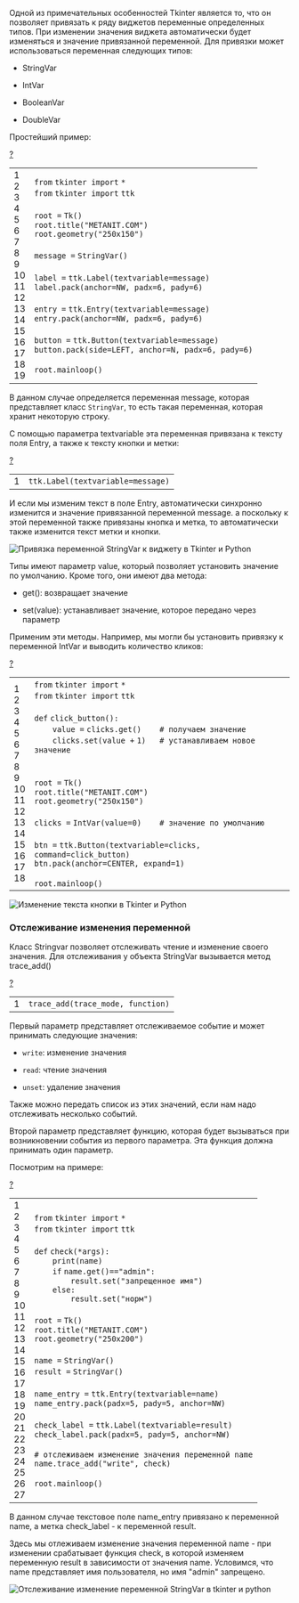 Одной из примечательных особенностей Tkinter является то, что он позволяет привязать к ряду виджетов переменные определенных типов. При изменении значения виджета автоматически будет изменяться и значение привязанной переменной. Для привязки может использоваться переменная следующих типов:

-   StringVar
    
-   IntVar
    
-   BooleanVar
    
-   DoubleVar
    

Простейший пример:

[?](https://metanit.com/python/tkinter/2.3.php#)

<table border="0" cellpadding="0" cellspacing="0"><tbody><tr><td class="gutter"><div class="line number1 index0 alt2">1</div><div class="line number2 index1 alt1">2</div><div class="line number3 index2 alt2">3</div><div class="line number4 index3 alt1">4</div><div class="line number5 index4 alt2">5</div><div class="line number6 index5 alt1">6</div><div class="line number7 index6 alt2">7</div><div class="line number8 index7 alt1">8</div><div class="line number9 index8 alt2">9</div><div class="line number10 index9 alt1">10</div><div class="line number11 index10 alt2">11</div><div class="line number12 index11 alt1">12</div><div class="line number13 index12 alt2">13</div><div class="line number14 index13 alt1">14</div><div class="line number15 index14 alt2">15</div><div class="line number16 index15 alt1">16</div><div class="line number17 index16 alt2">17</div><div class="line number18 index17 alt1">18</div><div class="line number19 index18 alt2">19</div></td><td class="code"><div class="container"><div class="line number1 index0 alt2"><code class="py keyword">from</code> <code class="py plain">tkinter </code><code class="py keyword">import</code> <code class="py keyword">*</code></div><div class="line number2 index1 alt1"><code class="py keyword">from</code> <code class="py plain">tkinter </code><code class="py keyword">import</code> <code class="py plain">ttk</code></div><div class="line number3 index2 alt2">&nbsp;</div><div class="line number4 index3 alt1"><code class="py plain">root </code><code class="py keyword">=</code> <code class="py plain">Tk()</code></div><div class="line number5 index4 alt2"><code class="py plain">root.title(</code><code class="py string">"METANIT.COM"</code><code class="py plain">)</code></div><div class="line number6 index5 alt1"><code class="py plain">root.geometry(</code><code class="py string">"250x150"</code><code class="py plain">)</code></div><div class="line number7 index6 alt2">&nbsp;</div><div class="line number8 index7 alt1"><code class="py plain">message </code><code class="py keyword">=</code> <code class="py plain">StringVar()</code></div><div class="line number9 index8 alt2">&nbsp;</div><div class="line number10 index9 alt1"><code class="py plain">label </code><code class="py keyword">=</code> <code class="py plain">ttk.Label(textvariable</code><code class="py keyword">=</code><code class="py plain">message)</code></div><div class="line number11 index10 alt2"><code class="py plain">label.pack(anchor</code><code class="py keyword">=</code><code class="py plain">NW, padx</code><code class="py keyword">=</code><code class="py value">6</code><code class="py plain">, pady</code><code class="py keyword">=</code><code class="py value">6</code><code class="py plain">)</code></div><div class="line number12 index11 alt1">&nbsp;</div><div class="line number13 index12 alt2"><code class="py plain">entry </code><code class="py keyword">=</code> <code class="py plain">ttk.Entry(textvariable</code><code class="py keyword">=</code><code class="py plain">message)</code></div><div class="line number14 index13 alt1"><code class="py plain">entry.pack(anchor</code><code class="py keyword">=</code><code class="py plain">NW, padx</code><code class="py keyword">=</code><code class="py value">6</code><code class="py plain">, pady</code><code class="py keyword">=</code><code class="py value">6</code><code class="py plain">)</code></div><div class="line number15 index14 alt2">&nbsp;</div><div class="line number16 index15 alt1"><code class="py plain">button </code><code class="py keyword">=</code> <code class="py plain">ttk.Button(textvariable</code><code class="py keyword">=</code><code class="py plain">message)</code></div><div class="line number17 index16 alt2"><code class="py plain">button.pack(side</code><code class="py keyword">=</code><code class="py plain">LEFT, anchor</code><code class="py keyword">=</code><code class="py plain">N, padx</code><code class="py keyword">=</code><code class="py value">6</code><code class="py plain">, pady</code><code class="py keyword">=</code><code class="py value">6</code><code class="py plain">)</code></div><div class="line number18 index17 alt1">&nbsp;</div><div class="line number19 index18 alt2"><code class="py plain">root.mainloop()</code></div></div></td></tr></tbody></table>

В данном случае определяется переменная message, которая представляет класс `StringVar`, то есть такая переменная, которая хранит некоторую строку.

С помощью параметра textvariable эта переменная привязана к тексту поля Entry, а также к тексту кнопки и метки:

[?](https://metanit.com/python/tkinter/2.3.php#)

<table border="0" cellpadding="0" cellspacing="0"><tbody><tr><td class="gutter"><div class="line number1 index0 alt2">1</div></td><td class="code"><div class="container"><div class="line number1 index0 alt2"><code class="py plain">ttk.Label(textvariable</code><code class="py keyword">=</code><code class="py plain">message)</code></div></div></td></tr></tbody></table>

И если мы изменим текст в поле Entry, автоматически синхронно изменится и значение привязанной переменной message. а поскольку к этой переменной также привязаны кнопка и метка, то автоматически также изменится текст метки и кнопки.

![Привязка переменной StringVar к виджету в Tkinter и Python](https://metanit.com/python/tkinter/2.3.php./pics/2.35.png)

Типы имеют параметр value, который позволяет установить значение по умолчанию. Кроме того, они имеют два метода:

-   get(): возвращает значение
    
-   set(value): устанавливает значение, которое передано через параметр
    

Применим эти методы. Например, мы могли бы установить привязку к переменной IntVar и выводить количество кликов:

[?](https://metanit.com/python/tkinter/2.3.php#)

<table border="0" cellpadding="0" cellspacing="0"><tbody><tr><td class="gutter"><div class="line number1 index0 alt2">1</div><div class="line number2 index1 alt1">2</div><div class="line number3 index2 alt2">3</div><div class="line number4 index3 alt1">4</div><div class="line number5 index4 alt2">5</div><div class="line number6 index5 alt1">6</div><div class="line number7 index6 alt2">7</div><div class="line number8 index7 alt1">8</div><div class="line number9 index8 alt2">9</div><div class="line number10 index9 alt1">10</div><div class="line number11 index10 alt2">11</div><div class="line number12 index11 alt1">12</div><div class="line number13 index12 alt2">13</div><div class="line number14 index13 alt1">14</div><div class="line number15 index14 alt2">15</div><div class="line number16 index15 alt1">16</div><div class="line number17 index16 alt2">17</div><div class="line number18 index17 alt1">18</div></td><td class="code"><div class="container"><div class="line number1 index0 alt2"><code class="py keyword">from</code> <code class="py plain">tkinter </code><code class="py keyword">import</code> <code class="py keyword">*</code></div><div class="line number2 index1 alt1"><code class="py keyword">from</code> <code class="py plain">tkinter </code><code class="py keyword">import</code> <code class="py plain">ttk</code></div><div class="line number3 index2 alt2">&nbsp;</div><div class="line number4 index3 alt1"><code class="py keyword">def</code> <code class="py plain">click_button():</code></div><div class="line number5 index4 alt2"><code class="py spaces">&nbsp;&nbsp;&nbsp;&nbsp;</code><code class="py plain">value </code><code class="py keyword">=</code> <code class="py plain">clicks.get()&nbsp;&nbsp;&nbsp; </code><code class="py comments"># получаем значение</code></div><div class="line number6 index5 alt1"><code class="py spaces">&nbsp;&nbsp;&nbsp;&nbsp;</code><code class="py plain">clicks.</code><code class="py functions">set</code><code class="py plain">(value </code><code class="py keyword">+</code> <code class="py value">1</code><code class="py plain">)&nbsp;&nbsp; </code><code class="py comments"># устанавливаем новое значение</code></div><div class="line number7 index6 alt2">&nbsp;</div><div class="line number8 index7 alt1">&nbsp;</div><div class="line number9 index8 alt2"><code class="py plain">root </code><code class="py keyword">=</code> <code class="py plain">Tk()</code></div><div class="line number10 index9 alt1"><code class="py plain">root.title(</code><code class="py string">"METANIT.COM"</code><code class="py plain">)</code></div><div class="line number11 index10 alt2"><code class="py plain">root.geometry(</code><code class="py string">"250x150"</code><code class="py plain">)</code></div><div class="line number12 index11 alt1">&nbsp;</div><div class="line number13 index12 alt2"><code class="py plain">clicks </code><code class="py keyword">=</code> <code class="py plain">IntVar(value</code><code class="py keyword">=</code><code class="py value">0</code><code class="py plain">)&nbsp;&nbsp;&nbsp; </code><code class="py comments"># значение по умолчанию</code></div><div class="line number14 index13 alt1">&nbsp;</div><div class="line number15 index14 alt2"><code class="py plain">btn </code><code class="py keyword">=</code> <code class="py plain">ttk.Button(textvariable</code><code class="py keyword">=</code><code class="py plain">clicks, command</code><code class="py keyword">=</code><code class="py plain">click_button)</code></div><div class="line number16 index15 alt1"><code class="py plain">btn.pack(anchor</code><code class="py keyword">=</code><code class="py plain">CENTER, expand</code><code class="py keyword">=</code><code class="py value">1</code><code class="py plain">)</code></div><div class="line number17 index16 alt2">&nbsp;</div><div class="line number18 index17 alt1"><code class="py plain">root.mainloop()</code></div></div></td></tr></tbody></table>

![Изменение текста кнопки в Tkinter и Python](https://metanit.com/python/tkinter/2.3.php./pics/2.6.png)

### Отслеживание изменения переменной

Класс Stringvar позволяет отслеживать чтение и изменение своего значения. Для отслеживания у объекта StringVar вызывается метод trace\_add()

[?](https://metanit.com/python/tkinter/2.3.php#)

<table border="0" cellpadding="0" cellspacing="0"><tbody><tr><td class="gutter"><div class="line number1 index0 alt2">1</div></td><td class="code"><div class="container"><div class="line number1 index0 alt2"><code class="py plain">trace_add(trace_mode, function)</code></div></div></td></tr></tbody></table>

Первый параметр представляет отслеживаемое событие и может принимать следующие значения:

-   `write`: изменение значения
    
-   `read`: чтение значения
    
-   `unset`: удаление значения
    

Также можно передать список из этих значений, если нам надо отслеживать несколько событий.

Второй параметр представляет функцию, которая будет вызываться при возникновении события из первого параметра. Эта функция должна принимать один параметр.

Посмотрим на примере:

[?](https://metanit.com/python/tkinter/2.3.php#)

<table border="0" cellpadding="0" cellspacing="0"><tbody><tr><td class="gutter"><div class="line number1 index0 alt2">1</div><div class="line number2 index1 alt1">2</div><div class="line number3 index2 alt2">3</div><div class="line number4 index3 alt1">4</div><div class="line number5 index4 alt2">5</div><div class="line number6 index5 alt1">6</div><div class="line number7 index6 alt2">7</div><div class="line number8 index7 alt1">8</div><div class="line number9 index8 alt2">9</div><div class="line number10 index9 alt1">10</div><div class="line number11 index10 alt2">11</div><div class="line number12 index11 alt1">12</div><div class="line number13 index12 alt2">13</div><div class="line number14 index13 alt1">14</div><div class="line number15 index14 alt2">15</div><div class="line number16 index15 alt1">16</div><div class="line number17 index16 alt2">17</div><div class="line number18 index17 alt1">18</div><div class="line number19 index18 alt2">19</div><div class="line number20 index19 alt1">20</div><div class="line number21 index20 alt2">21</div><div class="line number22 index21 alt1">22</div><div class="line number23 index22 alt2">23</div><div class="line number24 index23 alt1">24</div><div class="line number25 index24 alt2">25</div><div class="line number26 index25 alt1">26</div><div class="line number27 index26 alt2">27</div></td><td class="code"><div class="container"><div class="line number1 index0 alt2"><code class="py keyword">from</code> <code class="py plain">tkinter </code><code class="py keyword">import</code> <code class="py keyword">*</code></div><div class="line number2 index1 alt1"><code class="py keyword">from</code> <code class="py plain">tkinter </code><code class="py keyword">import</code> <code class="py plain">ttk</code></div><div class="line number3 index2 alt2">&nbsp;</div><div class="line number4 index3 alt1"><code class="py keyword">def</code> <code class="py plain">check(</code><code class="py keyword">*</code><code class="py plain">args):</code></div><div class="line number5 index4 alt2"><code class="py spaces">&nbsp;&nbsp;&nbsp;&nbsp;</code><code class="py functions">print</code><code class="py plain">(name)</code></div><div class="line number6 index5 alt1"><code class="py spaces">&nbsp;&nbsp;&nbsp;&nbsp;</code><code class="py keyword">if</code> <code class="py plain">name.get()</code><code class="py keyword">=</code><code class="py keyword">=</code><code class="py string">"admin"</code><code class="py plain">:</code></div><div class="line number7 index6 alt2"><code class="py spaces">&nbsp;&nbsp;&nbsp;&nbsp;&nbsp;&nbsp;&nbsp;&nbsp;</code><code class="py plain">result.</code><code class="py functions">set</code><code class="py plain">(</code><code class="py string">"запрещенное имя"</code><code class="py plain">)</code></div><div class="line number8 index7 alt1"><code class="py spaces">&nbsp;&nbsp;&nbsp;&nbsp;</code><code class="py keyword">else</code><code class="py plain">:</code></div><div class="line number9 index8 alt2"><code class="py spaces">&nbsp;&nbsp;&nbsp;&nbsp;&nbsp;&nbsp;&nbsp;&nbsp;</code><code class="py plain">result.</code><code class="py functions">set</code><code class="py plain">(</code><code class="py string">"норм"</code><code class="py plain">)</code></div><div class="line number10 index9 alt1">&nbsp;</div><div class="line number11 index10 alt2"><code class="py plain">root </code><code class="py keyword">=</code> <code class="py plain">Tk()</code></div><div class="line number12 index11 alt1"><code class="py plain">root.title(</code><code class="py string">"METANIT.COM"</code><code class="py plain">)</code></div><div class="line number13 index12 alt2"><code class="py plain">root.geometry(</code><code class="py string">"250x200"</code><code class="py plain">)</code></div><div class="line number14 index13 alt1">&nbsp;</div><div class="line number15 index14 alt2"><code class="py plain">name </code><code class="py keyword">=</code> <code class="py plain">StringVar()</code></div><div class="line number16 index15 alt1"><code class="py plain">result </code><code class="py keyword">=</code> <code class="py plain">StringVar()</code></div><div class="line number17 index16 alt2">&nbsp;</div><div class="line number18 index17 alt1"><code class="py plain">name_entry </code><code class="py keyword">=</code> <code class="py plain">ttk.Entry(textvariable</code><code class="py keyword">=</code><code class="py plain">name)</code></div><div class="line number19 index18 alt2"><code class="py plain">name_entry.pack(padx</code><code class="py keyword">=</code><code class="py value">5</code><code class="py plain">, pady</code><code class="py keyword">=</code><code class="py value">5</code><code class="py plain">, anchor</code><code class="py keyword">=</code><code class="py plain">NW)</code></div><div class="line number20 index19 alt1">&nbsp;</div><div class="line number21 index20 alt2"><code class="py plain">check_label </code><code class="py keyword">=</code> <code class="py plain">ttk.Label(textvariable</code><code class="py keyword">=</code><code class="py plain">result)</code></div><div class="line number22 index21 alt1"><code class="py plain">check_label.pack(padx</code><code class="py keyword">=</code><code class="py value">5</code><code class="py plain">, pady</code><code class="py keyword">=</code><code class="py value">5</code><code class="py plain">, anchor</code><code class="py keyword">=</code><code class="py plain">NW)</code></div><div class="line number23 index22 alt2">&nbsp;</div><div class="line number24 index23 alt1"><code class="py comments"># отслеживаем изменение значения переменной name</code></div><div class="line number25 index24 alt2"><code class="py plain">name.trace_add(</code><code class="py string">"write"</code><code class="py plain">, check)</code></div><div class="line number26 index25 alt1">&nbsp;</div><div class="line number27 index26 alt2"><code class="py plain">root.mainloop()</code></div></div></td></tr></tbody></table>

В данном случае текстовое поле name\_entry привязано к переменной name, а метка check\_label - к переменной result.

Здесь мы отлеживаем изменение значения переменной name - при изменении срабатывает функция check, в которой изменяем переменную result в зависимости от значения name. Условимся, что name представляет имя пользователя, но имя "admin" запрещено.

![Отслеживание изменение переменной StringVar в tkinter и python](https://metanit.com/python/tkinter/2.3.php./pics/2.37.png)